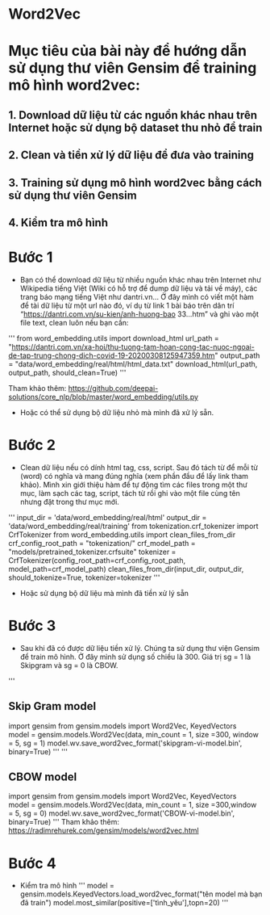 # Word2Vec

# Mục tiêu của bài này để hướng dẫn sử dụng thư viên Gensim để training mô hình word2vec:

##	1. Download dữ liệu từ các nguồn khác nhau trên Internet hoặc sử dụng bộ dataset thu nhỏ để train
##  2. Clean và tiền xử lý dữ liệu để đưa vào training
##  3. Training sử dụng mô hình word2vec bằng cách sử dụng thư viên Gensim
##	4. Kiểm tra mô hình

# Bước 1

- Bạn có thể download dữ liệu từ nhiều nguồn khác nhau trên Internet như Wikipedia tiếng Việt (Wiki có hỗ trợ để dump dữ liệu và tải về máy), các trang báo mạng tiếng Việt như dantri.vn… Ở đây mình có viết một hàm để tài dữ liệu từ một url nào đó, ví dụ từ link 1 bài báo trên dân trí “https://dantri.com.vn/su-kien/anh-huong-bao 33…htm” và ghi vào một file text, clean luôn nếu bạn cần:

'''
from word_embedding.utils import download_html
url_path = "https://dantri.com.vn/xa-hoi/thu-tuong-tam-hoan-cong-tac-nuoc-ngoai-de-tap-trung-chong-dich-covid-19-20200308125947359.htm"
output_path = "data/word_embedding/real/html/html_data.txt"
download_html(url_path, output_path, should_clean=True)
'''

Tham khảo thêm: https://github.com/deepai-solutions/core_nlp/blob/master/word_embedding/utils.py

- Hoặc có thể sử dụng bộ dữ liệu nhỏ mà mình đã xử lý sẵn.

# Bước 2

- Clean dữ liệu nếu có dính html tag, css, script. Sau đó tách từ để mỗi từ (word) có nghĩa và mang đúng nghĩa (xem phần đầu để lấy link tham khảo). Mình xin giới thiệu hàm để tự động tìm các files trong một thư mục, làm sạch các tag, script, tách từ rồi ghi vào một file cùng tên nhưng đặt trong thư mục mới.

'''
input_dir = 'data/word_embedding/real/html'
output_dir = 'data/word_embedding/real/training'
from tokenization.crf_tokenizer import CrfTokenizer
from word_embedding.utils import clean_files_from_dir
crf_config_root_path = "tokenization/"
crf_model_path = "models/pretrained_tokenizer.crfsuite"
tokenizer = CrfTokenizer(config_root_path=crf_config_root_path, model_path=crf_model_path)
clean_files_from_dir(input_dir, output_dir, should_tokenize=True, tokenizer=tokenizer
'''
- Hoặc sử dụng bộ dữ liệu mà mình đã tiền xử lý sẵn

# Bước 3
- Sau khi đã có được dữ liệu tiền xử lý. Chúng ta sử dụng thư viện Gensim để train mô hình. Ở đây mình sử dụng số chiều là 300. Giá trị sg = 1 là Skipgram và sg = 0 là CBOW.

'''
## Skip Gram model

import gensim
from gensim.models import Word2Vec, KeyedVectors  
model = gensim.models.Word2Vec(data, min_count = 1, size =300, window = 5, sg = 1) 
model.wv.save_word2vec_format('skipgram-vi-model.bin', binary=True)
'''
'''
## CBOW model

import gensim
from gensim.models import Word2Vec, KeyedVectors  
model = gensim.models.Word2Vec(data, min_count = 1, size =300,window = 5, sg = 0) 
model.wv.save_word2vec_format('CBOW-vi-model.bin', binary=True)
'''
Tham khảo thêm: https://radimrehurek.com/gensim/models/word2vec.html

# Bước 4

- Kiểm tra mô hình
'''
model = gensim.models.KeyedVectors.load_word2vec_format("tên model mà bạn đã train")
model.most_similar(positive=['tình_yêu'],topn=20)
'''
